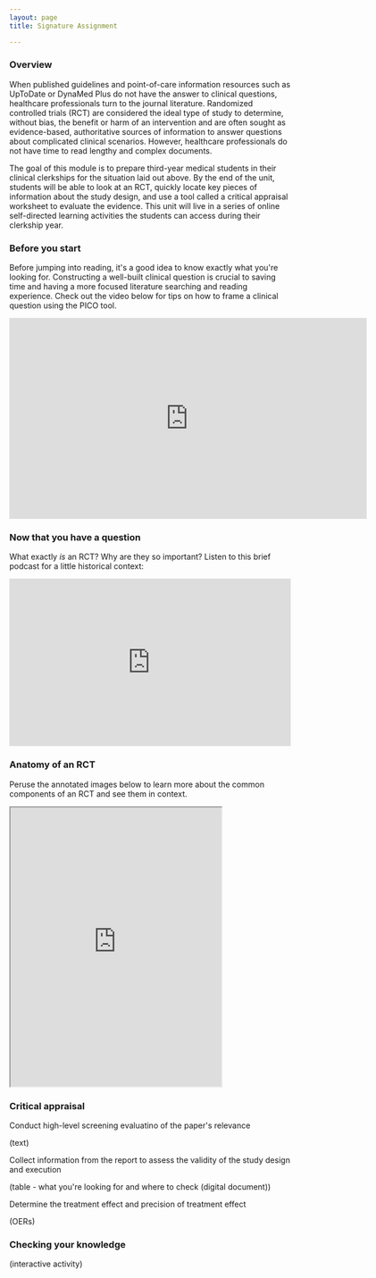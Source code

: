 ```yaml
---
layout: page
title: Signature Assignment 

---
```


### Overview
When published guidelines and point-of-care information resources such as UpToDate or DynaMed Plus do not have the answer to clinical questions, healthcare professionals turn to the journal literature. Randomized controlled trials (RCT) are considered the ideal type of study to determine, without bias, the benefit or harm of an intervention and are often sought as evidence-based, authoritative sources of information to answer questions about complicated clinical scenarios. However, healthcare professionals do not have time to read lengthy and complex documents.

The goal of this module is to prepare third-year medical students in their clinical clerkships for the situation laid out above. By the end of the unit, students will be able to look at an RCT, quickly locate key pieces of information about the study design, and use a tool called a critical appraisal worksheet to evaluate the evidence. This unit will live in a series of online self-directed learning activities the students can access during their clerkship year.

### Before you start
Before jumping into reading, it's a good idea to know exactly what you're looking for. Constructing a well-built clinical question is crucial to saving time and having a more focused literature searching and reading experience. Check out the video below for tips on how to frame a clinical question using the PICO tool.

<iframe src="https://player.vimeo.com/video/305806342?title=0&byline=0&portrait=0" width="640" height="360" frameborder="0" webkitallowfullscreen mozallowfullscreen allowfullscreen></iframe>

### Now that you have a question
What exactly *is* an RCT? Why are they so important? Listen to this brief podcast for a little historical context: 
<iframe width="100%" height="300" scrolling="no" frameborder="no" allow="autoplay" src="https://w.soundcloud.com/player/?url=https%3A//api.soundcloud.com/tracks/537908547&color=%23ff5500&auto_play=false&hide_related=false&show_comments=true&show_user=true&show_reposts=false&show_teaser=true&visual=true"></iframe>

### Anatomy of an RCT
Peruse the annotated images below to learn more about the common components of an RCT and see them in context.

<iframe src="https://caitlinmeyer.github.io/idt-portfolio/300x/docs/RCT-anatomy.pdf" width="75%" height="500"></iframe>


### Critical appraisal

Conduct high-level screening evaluatino of the paper's relevance 

(text)

Collect information from the report to assess the validity of the study design and execution

(table - what you're looking for and where to check (digital document))

Determine the treatment effect and precision of treatment effect

(OERs)

### Checking your knowledge
(interactive activity)
